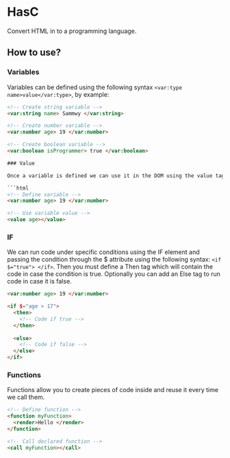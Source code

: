 # HasC
Convert HTML in to a programming language.

## How to use?

### Variables

Variables can be defined using the following syntax `<var:type name>value</var:type>`, by example:

```html
<!-- Create string variable -->
<var:string name> Sammwy </var:string>

<!-- Create number variable -->
<var:number age> 19 </var:number>

<!-- Create boolean variable -->
<var:boolean isProgrammer> true </var:boolean>

### Value

Once a variable is defined we can use it in the DOM using the value tag followed by the name of the variable.

```html
<!-- Define variable -->
<var:number age> 19 </var:number>

<!-- Use variable value -->
<value age></value>
```


### IF

We can run code under specific conditions using the IF element and passing the condition through the $ attribute using the following syntax: `<if $="true"> </if>`. Then you must define a Then tag which will contain the code in case the condition is true. Optionally you can add an Else tag to run code in case it is false.

```html
<var:number age> 19 </var:number>

<if $="age > 17">
  <then>
    <!-- Code if true -->
  </then>
  
  <else>
    <!-- Code if false -->
  </else>
</if>
```

### Functions

Functions allow you to create pieces of code inside and reuse it every time we call them.

```html
<!-- Define function -->
<function myFunction>
  <render>Hello </render>
</function>

<!-- Call declared function -->
<call myFunction></call>
```
  
